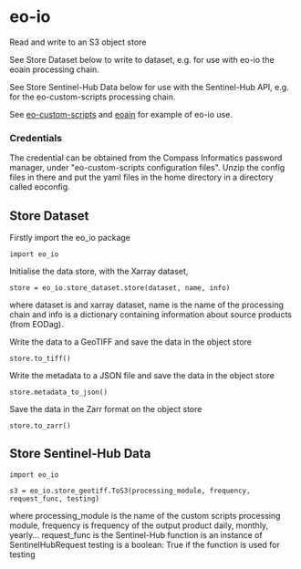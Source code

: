 # eo-io
Read and write to an S3 object store

See Store Dataset below to write to dataset, e.g. for use with eo-io the eoain processing chain.

See Store Sentinel-Hub Data below for use with the Sentinel-Hub API, e.g. for the eo-custom-scripts processing chain.


See [eo-custom-scripts](https://github.com/ECHOESProj/eo-custom-scripts) 
and [eoain](https://github.com/ECHOESProj/eoian) for example of eo-io use. 

### Credentials

The credential can be obtained from the Compass Informatics password manager, under "eo-custom-scripts configuration files".
Unzip the config files in there and put the yaml files in the home directory in a directory called eoconfig.

## Store Dataset

Firstly import the eo_io package

    import eo_io

Initialise the data store, with the Xarray dataset, 

    store = eo_io.store_dataset.store(dataset, name, info)
where dataset is and xarray dataset, name is the name of the processing chain and info is a dictionary containing 
information about source products (from EODag).

Write the data to a GeoTIFF and save the data in the object store

    store.to_tiff()

Write the metadata to a JSON file and save the data in the object store

    store.metadata_to_json()

Save the data in the Zarr format on the object store 
    
    store.to_zarr()



## Store Sentinel-Hub Data


    import eo_io

    s3 = eo_io.store_geotiff.ToS3(processing_module, frequency, request_func, testing)
where processing_module is the name of the custom scripts processing module,
      frequency is frequency of the output product daily, monthly, yearly...
      request_func is the Sentinel-Hub function is an instance of SentinelHubRequest
      testing is a boolean: True if the function is used for testing